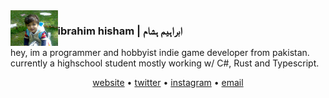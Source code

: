 <img align="left" width=15% height=15% src="https://raw.githubusercontent.com/ibra/ibra/master/smolIbra.jpg">

### ibrahim hisham | ابراہیم ہشام

hey, im a programmer and hobbyist indie game developer from pakistan.  
currently a highschool student mostly working w/ C#, Rust and Typescript.

<p align="center">
<a href="https://ibra.github.io">website</a> • <a href="https://twitter.com/IbraExists">twitter</a> • <a href="https://instagram.com/ibrah.hisham">instagram</a> • <a href="mailto:ibrahim.hisham@proton.me">email</a>
</p>
